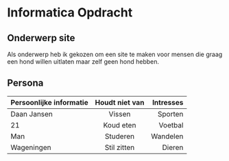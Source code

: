 # Informatica Opdracht

## Onderwerp site
Als onderwerp heb ik gekozen om een site te maken voor mensen die graag een hond willen uitlaten maar zelf geen hond hebben.

## Persona

| Persoonlijke informatie       | Houdt niet van| Intresses |
|----------                     |:--------:     |---------: |
| Daan Jansen                   | Vissen        | Sporten   |
| 21                            | Koud eten     | Voetbal   |
| Man                           | Studeren      | Wandelen  |
| Wageningen                    | Stil zitten   | Dieren    |
